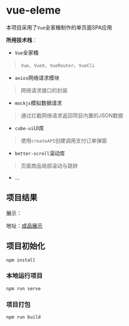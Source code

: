 # vue-eleme

本项目采用了`Vue`全家桶制作的单页面SPA应用

**所用技术栈**：

* `Vue`全家桶
> `Vue`、`VueX`、`VueRouter`、`VueCli`
* `axios`网络请求模块
> 网络请求接口的封装
* `mockjs`模拟数据请求
> 通过拦截网络请求返回项目内置的JSON数据
* `cube-ui`UI库
> 使用`createAPI`创建调用支付订单弹窗
* `better-scroll`滚动库
> 页面商品局部滚动与跳转
* ...
## 项目结果

展示：


地址：[成品展示](https://huansheng1.github.io/eleme-page/)

## 项目初始化
```
npm install
```

### 本地运行项目
```
npm run serve
```

### 项目打包
```
npm run build
```

<!-- github提交：git push -->
<!-- gitee提交：git push gitee master -->